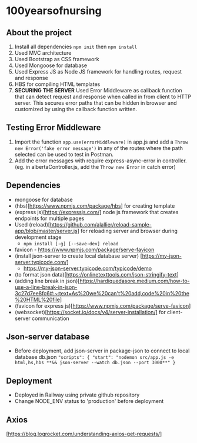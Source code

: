 # 100yearsofnursing

## About the project

1. Install all dependencies `npm init` then `npm install`
2. Used MVC architecture
3. Used Bootstrap as CSS framework
4. Used Mongoose for database
5. Used Express JS as Node JS framework for handling routes, request and response
6. HBS for compiling HTML templates
7. **SECURING THE SERVER** Used Error Middleware as callback function that can detect request and response when called in from client to HTTP server. This secures error paths that can be hidden in browser and customized by using the callback function written.

## Testing Error Middleware

1. Import the function `app.use(errorMiddleware)` in app.js and add a `Throw new Error('fake error message')` in any of the routes where the path selected can be used to test in Postman.
2. Add the error messages with require express-async-error in controller. (eg. in albertaController.js, add the `Throw new Error` in catch error)

## Dependencies

- mongoose for database
- (hbs)[https://www.npmjs.com/package/hbs] for creating template
- (express js)[https://expressjs.com/] node js framework that creates endpoints for multiple pages
- Used (reload)[https://github.com/alallier/reload-sample-app/blob/master/server.js] for reloading server and browser during development stage
  - `npm install [-g] [--save-dev] reload`
- favicon - https://www.npmjs.com/package/serve-favicon
- (install json-server to create local database server) [https://my-json-server.typicode.com/]
  - https://my-json-server.typicode.com/typicode/demo
- (to format json data)[https://onlinetexttools.com/json-stringify-text]
- (adding line break in json)[https://hardiquedasore.medium.com/how-to-use-a-line-break-in-json-3c27d7ee8fc6#:~:text=As%20we%20can't%20add,code%20in%20the%20HTML%20file]
- (favicon for express js)[https://www.npmjs.com/package/serve-favicon]
- (websocket)[https://socket.io/docs/v4/server-installation/] for client-server communication

## Json-server database

- Before deployment, add json-server in package-json to connect to local database db.json
  `"scripts": {
    "start": "nodemon src/app.js -e html,hs,hbs **&& json-server --watch db.json --port 3000**"
}`

## Deployment

- Deployed in Railway using private github repository
- Change NODE_ENV status to 'production' before deployment

## Axios

[https://blog.logrocket.com/understanding-axios-get-requests/]
